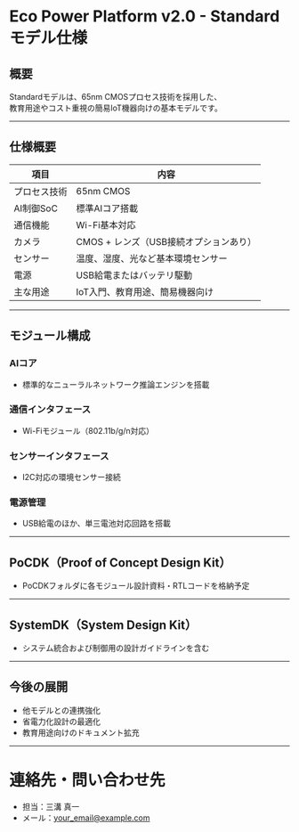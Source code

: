 # Eco Power Platform v2.0 - Standardモデル仕様

## 概要
Standardモデルは、65nm CMOSプロセス技術を採用した、  
教育用途やコスト重視の簡易IoT機器向けの基本モデルです。

---

## 仕様概要

| 項目         | 内容                           |
|--------------|--------------------------------|
| プロセス技術 | 65nm CMOS                     |
| AI制御SoC    | 標準AIコア搭載                 |
| 通信機能     | Wi-Fi基本対応                 |
| カメラ       | CMOS + レンズ（USB接続オプションあり） |
| センサー     | 温度、湿度、光など基本環境センサー  |
| 電源         | USB給電またはバッテリ駆動       |
| 主な用途     | IoT入門、教育用途、簡易機器向け  |

---

## モジュール構成

### AIコア
- 標準的なニューラルネットワーク推論エンジンを搭載

### 通信インタフェース
- Wi-Fiモジュール（802.11b/g/n対応）

### センサーインタフェース
- I2C対応の環境センサー接続

### 電源管理
- USB給電のほか、単三電池対応回路を搭載

---

## PoCDK（Proof of Concept Design Kit）

- PoCDKフォルダに各モジュール設計資料・RTLコードを格納予定

---

## SystemDK（System Design Kit）

- システム統合および制御用の設計ガイドラインを含む

---

## 今後の展開

- 他モデルとの連携強化  
- 省電力化設計の最適化  
- 教育用途向けのドキュメント拡充

---

# 連絡先・問い合わせ先

- 担当：三溝 真一  
- メール：your_email@example.com  
